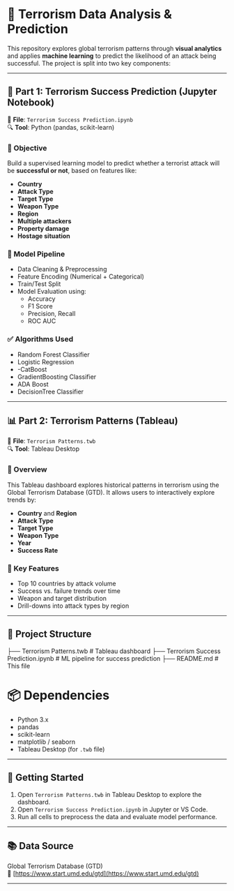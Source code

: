 # 🧠 Terrorism Data Analysis & Prediction

This repository explores global terrorism patterns through **visual analytics** and applies **machine learning** to predict the likelihood of an attack being successful. The project is split into two key components:

---


## 🤖 Part 1: Terrorism Success Prediction (Jupyter Notebook)

📁 **File**: `Terrorism Success Prediction.ipynb`  
🔍 **Tool**: Python (pandas, scikit-learn)

### 🔹 Objective
Build a supervised learning model to predict whether a terrorist attack will be **successful or not**, based on features like:

- **Country**
- **Attack Type**
- **Target Type**
- **Weapon Type**
- **Region**
- **Multiple attackers**
- **Property damage**
- **Hostage situation**

### 🧠 Model Pipeline
- Data Cleaning & Preprocessing
- Feature Encoding (Numerical + Categorical)
- Train/Test Split
- Model Evaluation using:
  - Accuracy
  - F1 Score
  - Precision, Recall
  - ROC AUC

### ✅ Algorithms Used
- Random Forest Classifier  
- Logistic Regression
- -CatBoost
- GradientBoosting Classifier
- ADA Boost   
- DecisionTree Classifier

---

## 📊 Part 2: Terrorism Patterns (Tableau)

📁 **File**: `Terrorism Patterns.twb`  
🔍 **Tool**: Tableau Desktop

### 🔹 Overview
This Tableau dashboard explores historical patterns in terrorism using the Global Terrorism Database (GTD). It allows users to interactively explore trends by:

- **Country** and **Region**
- **Attack Type**
- **Target Type**
- **Weapon Type**
- **Year**
- **Success Rate**

### 🧩 Key Features
- Top 10 countries by attack volume
- Success vs. failure trends over time
- Weapon and target distribution
- Drill-downs into attack types by region

---

## 📁 Project Structure

├── Terrorism Patterns.twb # Tableau dashboard
├── Terrorism Success Prediction.ipynb # ML pipeline for success prediction
├── README.md # This file

# 📦 Dependencies

- Python 3.x
- pandas
- scikit-learn
- matplotlib / seaborn
- Tableau Desktop (for `.twb` file)

---

## 🚀 Getting Started

1. Open `Terrorism Patterns.twb` in Tableau Desktop to explore the dashboard.
2. Open `Terrorism Success Prediction.ipynb` in Jupyter or VS Code.
3. Run all cells to preprocess the data and evaluate model performance.

---

## 📚 Data Source

Global Terrorism Database (GTD)  
📎 [https://www.start.umd.edu/gtd](https://www.start.umd.edu/gtd)

---
